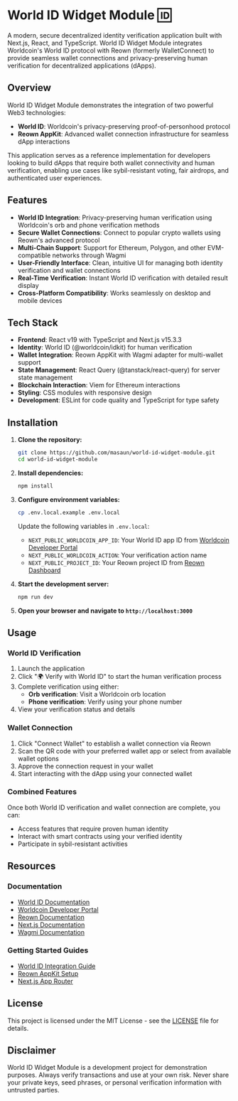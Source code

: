 # World ID Widget Module 🆔

A modern, secure decentralized identity verification application built with Next.js, React, and TypeScript. World ID Widget Module integrates Worldcoin's World ID protocol with Reown (formerly WalletConnect) to provide seamless wallet connections and privacy-preserving human verification for decentralized applications (dApps).

## Overview

World ID Widget Module demonstrates the integration of two powerful Web3 technologies:
- **World ID**: Worldcoin's privacy-preserving proof-of-personhood protocol
- **Reown AppKit**: Advanced wallet connection infrastructure for seamless dApp interactions

This application serves as a reference implementation for developers looking to build dApps that require both wallet connectivity and human verification, enabling use cases like sybil-resistant voting, fair airdrops, and authenticated user experiences.

## Features

- **World ID Integration**: Privacy-preserving human verification using Worldcoin's orb and phone verification methods
- **Secure Wallet Connections**: Connect to popular crypto wallets using Reown's advanced protocol  
- **Multi-Chain Support**: Support for Ethereum, Polygon, and other EVM-compatible networks through Wagmi
- **User-Friendly Interface**: Clean, intuitive UI for managing both identity verification and wallet connections
- **Real-Time Verification**: Instant World ID verification with detailed result display
- **Cross-Platform Compatibility**: Works seamlessly on desktop and mobile devices

## Tech Stack

- **Frontend**: React v19 with TypeScript and Next.js v15.3.3
- **Identity**: World ID (@worldcoin/idkit) for human verification
- **Wallet Integration**: Reown AppKit with Wagmi adapter for multi-wallet support
- **State Management**: React Query (@tanstack/react-query) for server state management
- **Blockchain Interaction**: Viem for Ethereum interactions
- **Styling**: CSS modules with responsive design
- **Development**: ESLint for code quality and TypeScript for type safety

## Installation

1. **Clone the repository:**
   ```bash
   git clone https://github.com/masaun/world-id-widget-module.git
   cd world-id-widget-module
   ```

2. **Install dependencies:**
   ```bash
   npm install
   ```

3. **Configure environment variables:**
   ```bash
   cp .env.local.example .env.local
   ```
   
   Update the following variables in `.env.local`:
   - `NEXT_PUBLIC_WORLDCOIN_APP_ID`: Your World ID app ID from [Worldcoin Developer Portal](https://developer.worldcoin.org)
   - `NEXT_PUBLIC_WORLDCOIN_ACTION`: Your verification action name
   - `NEXT_PUBLIC_PROJECT_ID`: Your Reown project ID from [Reown Dashboard](https://dashboard.reown.com)

4. **Start the development server:**
   ```bash
   npm run dev
   ```

5. **Open your browser and navigate to `http://localhost:3000`**

## Usage

### World ID Verification
1. Launch the application
2. Click "🌍 Verify with World ID" to start the human verification process
3. Complete verification using either:
   - **Orb verification**: Visit a Worldcoin orb location
   - **Phone verification**: Verify using your phone number
4. View your verification status and details

### Wallet Connection
1. Click "Connect Wallet" to establish a wallet connection via Reown
2. Scan the QR code with your preferred wallet app or select from available wallet options
3. Approve the connection request in your wallet
4. Start interacting with the dApp using your connected wallet

### Combined Features
Once both World ID verification and wallet connection are complete, you can:
- Access features that require proven human identity
- Interact with smart contracts using your verified identity
- Participate in sybil-resistant activities

## Resources

### Documentation
- [World ID Documentation](https://docs.world.org/world-id)
- [Worldcoin Developer Portal](https://developer.worldcoin.org)
- [Reown Documentation](https://docs.reown.com)
- [Next.js Documentation](https://nextjs.org/docs)
- [Wagmi Documentation](https://wagmi.sh)

### Getting Started Guides
- [World ID Integration Guide](https://docs.world.org/world-id/reference/idkit#idkitwidget)
- [Reown AppKit Setup](https://docs.reown.com/appkit/next/core/installation)
- [Next.js App Router](https://nextjs.org/docs/app)


## License

This project is licensed under the MIT License - see the [LICENSE](LICENSE) file for details.

## Disclaimer

World ID Widget Module is a development project for demonstration purposes. Always verify transactions and use at your own risk. Never share your private keys, seed phrases, or personal verification information with untrusted parties.
